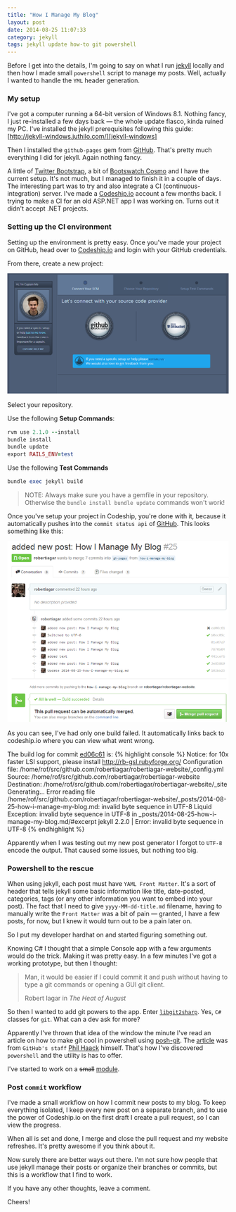 ```yaml
---
title: "How I Manage My Blog"
layout: post
date: 2014-08-25 11:07:33
category: jekyll
tags: jekyll update how-to git powershell
---
```

 
Before I get into the details, I'm going to say on what I run [jekyll][jekyllrb] locally and then how I made small `powershell` script to manage my posts. Well, actually I wanted to handle the `YML` header generation.

### My setup

I've got a computer running a 64-bit version of Windows 8.1. Nothing fancy, I just re-installed a few days back &mdash; the whole update fiasco, kinda ruined my PC. I've installed the jekyll prerequisites following this guide: [http://jekyll-windows.juthilo.com/][jekyll-windows]

Then I installed the `github-pages` gem from [GitHub][git-hub]. That's pretty much everything I did for jekyll. Again nothing fancy.

A little of [Twitter Bootstrap][bootstrap], a bit of [Bootswatch Cosmo][cosmo] and I have the current setup. It's not much, but I managed to finish it in a couple of days. The interesting part was to try and also integrate a CI (continuous-integration) server. I've made a [Codeship.io][codeship] account a few months back. I trying to make a CI for an old ASP.NET app I was working on. Turns out it didn't accept .NET projects.

### Setting up the CI environment
Setting up the environment is pretty easy. Once you've made your project on GitHub, head over to [Codeship.io][codeship] and login with your GitHub credentials.

From there, create a new project:

![A new project from codeship.io](/assets/images/posts/image01.PNG)

Select your repository.

Use the following __Setup Commands__:
```ruby
rvm use 2.1.0 --install
bundle install
bundle update
export RAILS_ENV=test
```

Use the following __Test Commands__
```ruby
bundle exec jekyll build
```

> NOTE: Always make sure you have a gemfile in your repository. Otherwise the  `bundle install bundle update` commands won't work!

Once you've setup your project in Codeship, you're done with it, because it automatically pushes into the `commit status api` of [GitHub][statusapi]. This looks something like this:

![A list of builds from commits into a merge request](/assets/images/posts/image02.PNG)

As you can see, I've had only one build failed. It automatically links back to codeship.io where you can view what went wrong.

The build log for commit [ed06c61](https://github.com/robertiagar/robertiagar-website/commit/ed06c61f798b2e6b4d514dd835d03b8a62833fb5) is:
{% highlight console %}
Notice: for 10x faster LSI support, please install http://rb-gsl.rubyforge.org/
Configuration file: /home/rof/src/github.com/robertiagar/robertiagar-website/_config.yml
Source: /home/rof/src/github.com/robertiagar/robertiagar-website
Destination: /home/rof/src/github.com/robertiagar/robertiagar-website/_site
Generating... 
Error reading file /home/rof/src/github.com/robertiagar/robertiagar-website/_posts/2014-08-25-how-i-manage-my-blog.md: invalid byte sequence in UTF-8 
  Liquid Exception: invalid byte sequence in UTF-8 in _posts/2014-08-25-how-i-manage-my-blog.md/#excerpt
jekyll 2.2.0 | Error:  invalid byte sequence in UTF-8
{% endhighlight %}

Apparently when I was testing out my new post generator I forgot to `UTF-8` encode the output. That caused some issues, but nothing too big.

### Powershell to the rescue

When using jekyll, each post must have `YAML Front Matter`. It's a sort of header that tells jekyll some basic information like title, date-posted, categories, tags (or any other information you want to embed into your post). The fact that I need to give `yyyy-MM-dd-title.md` filename, having to manually write the `Front Matter` was a bit of pain &mdash; granted, I have a few posts, for now, but I knew it would turn out to be a pain later on.

So I put my developer hardhat on and started figuring something out. 

Knowing C# I thought that a simple Console app with a few arguments would do the trick. Making it was pretty easy. In a few minutes I've got a working prototype, but then I thought:

> Man, it would be easier if I could commit it and push without having to type a git commands or opening a GUI git client.
> <footer>Robert Iagar in <cite title="The Heat of August">The Heat of August</cite></footer>

So then I wanted to add git powers to the app. Enter [`libgit2sharp`][libgit2]. Yes, `C#` classes for `git`. What can a dev ask for more?

Apparently I've thrown that idea of the window the minute I've read an article on how to make git cool in powershell using [posh-git][poshgit]. The [article](http://haacked.com/archive/2011/12/13/better-git-with-powershell.aspx/) was from `GitHub's staff` [Phil Haack][haacked] himself. That's how I've discovered `powershell` and the utility is has to offer.

I've started to work on a ~~small~~ [module][jekyll-new-post].

### Post `commit` workflow

I've made a small workflow on how I commit new posts to my blog. To keep everything isolated, I keep every new post on a separate branch, and to use the power of Codeship.io on the first draft I create a pull request, so I can view the progress.

When all is set and done, I merge and close the pull request and my website refreshes. It's pretty awesome if you think about it.

Now surely there are better ways out there. I'm not sure how people that use jekyll manage their posts or organize their branches or commits, but this is a workflow that I find to work.

If you have any other thoughts, leave a comment.

Cheers!

[git-hub]:         https://help.github.com/articles/using-jekyll-with-pages
[jekyll-windows]:  http://jekyll-windows.juthilo.com/
[jekyllrb]:        http://jekyllrb.com
[bootstrap]:       http://getbootstrap.com
[cosmo]:           http://bootswatch.com/cosmo/
[codeship]:        http://codeship.io
[statusapi]:       https://github.com/blog/1227-commit-status-api
[libgit2]:         https://github.com/libgit2/libgit2sharp
[poshgit]:         https://github.com/dahlbyk/posh-git
[haacked]:         http://haacked.com
[jekyll-new-post]: https://github.com/robertiagar/jekyll-new-post 
